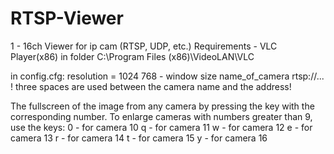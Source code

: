 # RTSP-Viewer
1 - 16ch Viewer for ip cam (RTSP, UDP, etc.)
Requirements - VLC Player(x86) in folder C:\Program Files (x86)\VideoLAN\VLC

in config.cfg:
resolution = 1024 768  - window size
name_of_camera   rtsp://...
! three spaces are used between the camera name and the address!

The fullscreen of the image from any camera by pressing the key with the corresponding number.
To enlarge cameras with numbers greater than 9, use the keys:
0 - for camera 10
q - for camera 11
w - for camera 12
e - for camera 13
r - for camera 14
t - for camera 15
y - for camera 16
